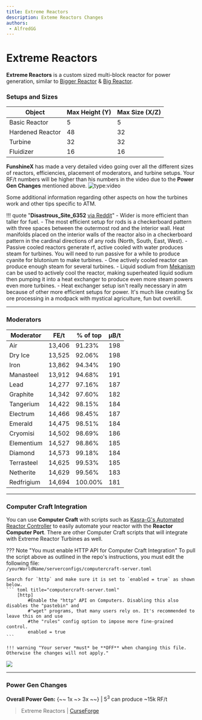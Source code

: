 ```yaml
---
title: Extreme Reactors
description: Exteme Reactors Changes
authors:
 - AlfredGG
---  
```


# Extreme Reactors

**Extreme Reactors** is a custom sized multi-block reactor for power generation, similar to [Bigger Reactor](https://legacy.curseforge.com/minecraft/mc-mods/biggerreactors) & [Big Reactor](https://legacy.curseforge.com/minecraft/mc-mods/big-reactors).

### Setups and Sizes

|Object|Max Height (Y)|Max Size (X/Z)|
|---|---|---|
|Basic Reactor|5|5|
|Hardened Reactor|48|32|
|Turbine|32|32|
|Fluidizer|16|16|

**FunshineX** has made a very detailed video going over all the different sizes of reactors, efficiencies, placement of moderators, and turbine setups. Your RF/t numbers will be higher than his numbers in the video due to the **Power Gen Changes** mentioned above.
![type:video](https://youtube.com/embed/dVdZJsvWuQk)

Some additional information regarding other aspects on how the turbines work and other tips specific to ATM.

!!! quote "**Disastrous_Site_6352** [via Reddit](https://www.reddit.com/r/allthemods/comments/15ih6ug/comment/juw8es4/)"
    - Wider is more efficient than taller for fuel.
    - The most efficient setup for rods is a checkerboard pattern with three spaces between the outermost rod and the interior wall. Heat manifolds placed on the interior walls of the reactor also in a checkerboard pattern in the cardinal directions of any rods (North, South, East, West).
    - Passive cooled reactors generate rf, active cooled with water produces steam for turbines. You will need to run passive for a while to produce cyanite for blutonium to make turbines.
    - One actively cooled reactor can produce enough steam for several turbines.
    - Liquid sodium from [Mekanism](mekanism.md) can be used to actively cool the reactor, making superheated liquid sodium then pumping it into a heat exchanger to produce even more steam powers even more turbines.
    - Heat exchanger setup isn't really necessary in atm because of other more efficient setups for power. It's much like creating 5x ore processing in a modpack with mystical agriculture, fun but overkill.

---

### Moderators

| Moderator | FE/t 	| % of top  | μB/t 	|
| --------- | ---- 	| --------  | ---- 	|
| Air 		| 13,406 | 91.23% 	| 198 	|
| Dry Ice 	| 13,525 | 92.06% 	| 198 	|
| Iron 		| 13,862 | 94.34% 	| 190 	|
| Manasteel | 13,912 | 94.68% 	| 191 	|
| Lead 		| 14,277 | 97.16% 	| 187 	|
| Graphite 	| 14,342 | 97.60% 	| 182 	|
| Tangerium | 14,422 | 98.15% 	| 184 	|
| Electrum 	| 14,466 | 98.45% 	| 187 	|
| Emerald 	| 14,475 | 98.51% 	| 184 	|
| Cryomisi	| 14,502 | 98.69% 	| 186 	|
| Elementium| 14,527 | 98.86% 	| 185 	|
| Diamond 	| 14,573 | 99.18% 	| 184 	|
| Terrasteel| 14,625 | 99.53% 	| 185 	|
| Netherite	| 14,629 | 99.56% 	| 183 	|
| Redfrigium| 14,694 | 100.00%	| 181 	|

---

### Computer Craft Integration

You can use **Computer Craft** with scripts such as [Kasra-G's Automated Reactor Controller](https://github.com/Kasra-G/ReactorController) to easily automate your reactor with the **Reactor Computer Port**. There are other Computer Craft scripts that will integrate with Extreme Reactor Turbines as well. 

??? Note "You must enable HTTP API for Computer Craft Integration"
    To pull the script above as outlined in the repo's instructions, you must edit the following file:<br>
    `/yourWorldName/serverconfigs/computercraft-server.toml`

    Search for `http` and make sure it is set to `enabled = true` as shown below.
    ``` toml title="computercraft-server.toml"
        [http]
            #Enable the "http" API on Computers. Disabling this also disables the "pastebin" and
            #"wget" programs, that many users rely on. It's recommended to leave this on and use
            #the "rules" config option to impose more fine-grained control.
            enabled = true
    ```

    !!! warning "Your server *must* be **OFF** when changing this file. Otherwise the changes will not apply."

![](img/extreme_reactors_cc_kasrag.jpg)

---

### Power Gen Changes

**Overall Power Gen:** {~~ 1x ~> 3x ~~} | 5<sup>3</sup> can produce ~15k RF/t

> Extreme Reactors | [CurseForge](https://legacy.curseforge.com/minecraft/mc-mods/extreme-reactors)
